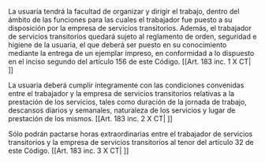 La usuaria tendrá la facultad de organizar y dirigir el trabajo, dentro del ámbito de las funciones para las cuales el trabajador fue puesto a su disposición por la empresa de servicios transitorios. Además, el trabajador de servicios transitorios quedará sujeto al reglamento de orden, seguridad e higiene de la usuaria, el que deberá ser puesto en su conocimiento mediante la entrega de un ejemplar impreso, en conformidad a lo dispuesto en el inciso segundo del artículo 156 de este Código. [[Art. 183 inc. 1 X CT| ]]

La usuaria deberá cumplir íntegramente con las condiciones convenidas entre el trabajador y la empresa de servicios transitorios relativas a la prestación de los servicios, tales como duración de la jornada de trabajo, descansos diarios y semanales, naturaleza de los servicios y lugar de prestación de los mismos. [[Art. 183 inc. 2 X CT| ]]

Sólo podrán pactarse horas extraordinarias entre el trabajador de servicios transitorios y la empresa de servicios transitorios al tenor del artículo 32 de este Código. [[Art. 183 inc. 3 X CT| ]]